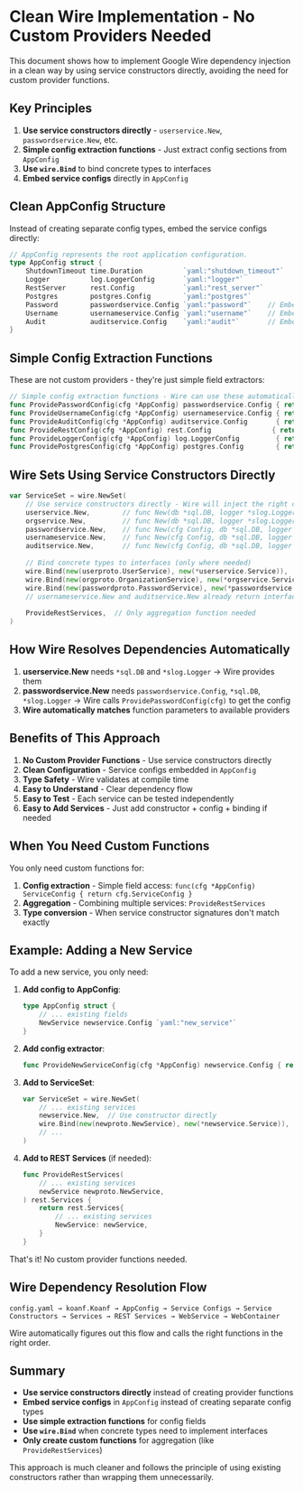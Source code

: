 # Clean Wire Implementation - No Custom Providers Needed

This document shows how to implement Google Wire dependency injection in a clean way by using service constructors directly, avoiding the need for custom provider functions.

## Key Principles

1. **Use service constructors directly** - `userservice.New`, `passwordservice.New`, etc.
2. **Simple config extraction functions** - Just extract config sections from `AppConfig`
3. **Use `wire.Bind`** to bind concrete types to interfaces
4. **Embed service configs** directly in `AppConfig`

## Clean AppConfig Structure

Instead of creating separate config types, embed the service configs directly:

```go
// AppConfig represents the root application configuration.
type AppConfig struct {
    ShutdownTimeout time.Duration          `yaml:"shutdown_timeout"`
    Logger          log.LoggerConfig       `yaml:"logger"`
    RestServer      rest.Config            `yaml:"rest_server"`
    Postgres        postgres.Config        `yaml:"postgres"`
    Password        passwordservice.Config `yaml:"password"`    // Embedded directly
    Username        usernameservice.Config `yaml:"username"`    // Embedded directly
    Audit           auditservice.Config    `yaml:"audit"`       // Embedded directly
}
```

## Simple Config Extraction Functions

These are not custom providers - they're just simple field extractors:

```go
// Simple config extraction functions - Wire can use these automatically
func ProvidePasswordConfig(cfg *AppConfig) passwordservice.Config { return cfg.Password }
func ProvideUsernameConfig(cfg *AppConfig) usernameservice.Config { return cfg.Username }
func ProvideAuditConfig(cfg *AppConfig) auditservice.Config       { return cfg.Audit }
func ProvideRestConfig(cfg *AppConfig) rest.Config               { return cfg.RestServer }
func ProvideLoggerConfig(cfg *AppConfig) log.LoggerConfig         { return cfg.Logger }
func ProvidePostgresConfig(cfg *AppConfig) postgres.Config        { return cfg.Postgres }
```

## Wire Sets Using Service Constructors Directly

```go
var ServiceSet = wire.NewSet(
    // Use service constructors directly - Wire will inject the right configs
    userservice.New,        // func New(db *sql.DB, logger *slog.Logger) *Service
    orgservice.New,         // func New(db *sql.DB, logger *slog.Logger) *Service
    passwordservice.New,    // func New(cfg Config, db *sql.DB, logger *slog.Logger) *Service
    usernameservice.New,    // func New(cfg Config, db *sql.DB, logger *slog.Logger) UsernameService
    auditservice.New,       // func New(cfg Config, db *sql.DB, logger *slog.Logger) AuditService
    
    // Bind concrete types to interfaces (only where needed)
    wire.Bind(new(userproto.UserService), new(*userservice.Service)),
    wire.Bind(new(orgproto.OrganizationService), new(*orgservice.Service)),
    wire.Bind(new(passwordproto.PasswordService), new(*passwordservice.Service)),
    // usernameservice.New and auditservice.New already return interfaces
    
    ProvideRestServices,  // Only aggregation function needed
)
```

## How Wire Resolves Dependencies Automatically

1. **userservice.New** needs `*sql.DB` and `*slog.Logger` → Wire provides them
2. **passwordservice.New** needs `passwordservice.Config`, `*sql.DB`, `*slog.Logger` → Wire calls `ProvidePasswordConfig(cfg)` to get the config
3. **Wire automatically matches** function parameters to available providers

## Benefits of This Approach

1. **No Custom Provider Functions** - Use service constructors directly
2. **Clean Configuration** - Service configs embedded in `AppConfig`
3. **Type Safety** - Wire validates at compile time
4. **Easy to Understand** - Clear dependency flow
5. **Easy to Test** - Each service can be tested independently
6. **Easy to Add Services** - Just add constructor + config + binding if needed

## When You Need Custom Functions

You only need custom functions for:

1. **Config extraction** - Simple field access: `func(cfg *AppConfig) ServiceConfig { return cfg.ServiceConfig }`
2. **Aggregation** - Combining multiple services: `ProvideRestServices`
3. **Type conversion** - When service constructor signatures don't match exactly

## Example: Adding a New Service

To add a new service, you only need:

1. **Add config to AppConfig**:

   ```go
   type AppConfig struct {
       // ... existing fields
       NewService newservice.Config `yaml:"new_service"`
   }
   ```

2. **Add config extractor**:

   ```go
   func ProvideNewServiceConfig(cfg *AppConfig) newservice.Config { return cfg.NewService }
   ```

3. **Add to ServiceSet**:

   ```go
   var ServiceSet = wire.NewSet(
       // ... existing services
       newservice.New,  // Use constructor directly
       wire.Bind(new(newproto.NewService), new(*newservice.Service)), // If needed
       // ...
   )
   ```

4. **Add to REST Services** (if needed):

   ```go
   func ProvideRestServices(
       // ... existing services
       newService newproto.NewService,
   ) rest.Services {
       return rest.Services{
           // ... existing services
           NewService: newService,
       }
   }
   ```

That's it! No custom provider functions needed.

## Wire Dependency Resolution Flow

```
config.yaml → koanf.Koanf → AppConfig → Service Configs → Service Constructors → Services → REST Services → WebService → WebContainer
```

Wire automatically figures out this flow and calls the right functions in the right order.

## Summary

- **Use service constructors directly** instead of creating provider functions
- **Embed service configs** in `AppConfig` instead of creating separate config types
- **Use simple extraction functions** for config fields
- **Use `wire.Bind`** when concrete types need to implement interfaces
- **Only create custom functions** for aggregation (like `ProvideRestServices`)

This approach is much cleaner and follows the principle of using existing constructors rather than wrapping them unnecessarily.
